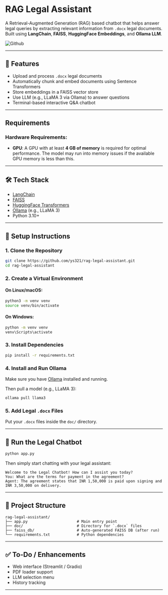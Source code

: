# RAG Legal Assistant

A Retrieval-Augmented Generation (RAG) based chatbot that helps answer legal queries by extracting relevant information from `.docx` legal documents. Built using **LangChain**, **FAISS**, **HuggingFace Embeddings**, and **Ollama LLM**.

![Github](https://github.com/user-attachments/assets/bce6d87e-ce5b-4f8d-b06e-d8ee261e5b12)

---

## 🧠 Features

- Upload and process `.docx` legal documents
- Automatically chunk and embed documents using Sentence Transformers
- Store embeddings in a FAISS vector store
- Use LLM (e.g., LLaMA 3 via Ollama) to answer questions
- Terminal-based interactive Q&A chatbot

---

## Requirements

### Hardware Requirements:
- **GPU**: A GPU with at least **4 GB of memory** is required for optimal performance. The model may run into memory issues if the available GPU memory is less than this.
---

## 🛠 Tech Stack

- [LangChain](https://www.langchain.com/)
- [FAISS](https://github.com/facebookresearch/faiss)
- [HuggingFace Transformers](https://huggingface.co/sentence-transformers)
- [Ollama](https://ollama.com/) (e.g., LLaMA 3)
- Python 3.10+

---

## 🔧 Setup Instructions

### 1. Clone the Repository
```bash
git clone https://github.com/ys321/rag-legal-assistant.git
cd rag-legal-assistant
```

### 2. Create a Virtual Environment

#### On **Linux/macOS**:
```bash
python3 -m venv venv
source venv/bin/activate
```

#### On **Windows**:
```bash
python -m venv venv
venv\Scripts\activate
```

### 3. Install Dependencies
```bash
pip install -r requirements.txt
```

### 4. Install and Run Ollama
Make sure you have [Ollama](https://ollama.com/) installed and running.

Then pull a model (e.g., LLaMA 3):
```bash
ollama pull llama3
```

### 5. Add Legal `.docx` Files
Put your `.docx` files inside the `doc/` directory.

---

## 🚀 Run the Legal Chatbot
```bash
python app.py
```

Then simply start chatting with your legal assistant:
```
Welcome to the Legal Chatbot! How can I assist you today?
You: What are the terms for payment in the agreement?
Agent: The agreement states that INR 1,50,000 is paid upon signing and INR 3,50,000 on delivery.
```

---

## 📁 Project Structure
```
rag-legal-assistant/
├── app.py                      # Main entry point
├── doc/                        # Directory for `.docx` files
├── faiss_db/                   # Auto-generated FAISS DB (after run)
└── requirements.txt            # Python dependencies
```

---

## ✅ To-Do / Enhancements
- Web interface (Streamlit / Gradio)
- PDF loader support
- LLM selection menu
- History tracking

---
